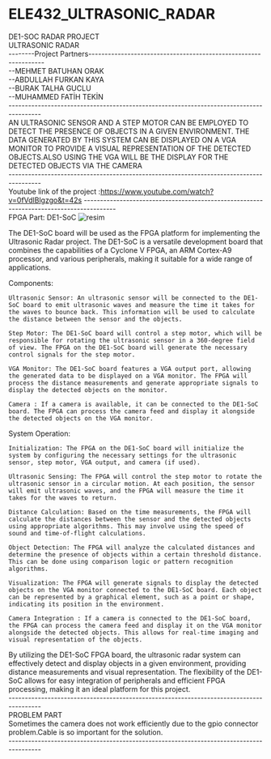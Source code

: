 # ELE432_ULTRASONIC_RADAR
DE1-SOC RADAR PROJECT<br />
ULTRASONIC RADAR<br />
--------Project Partners----------------------------------------------------------------<br />
--MEHMET BATUHAN ORAK<br />--ABDULLAH FURKAN KAYA<br />--BURAK TALHA GUCLU<br />--MUHAMMED FATİH TEKİN<br />
----------------------------------------------------------------------------------------<br />
AN ULTRASONIC SENSOR AND A STEP MOTOR CAN BE EMPLOYED TO DETECT THE PRESENCE OF OBJECTS IN A GIVEN ENVIRONMENT. THE DATA GENERATED BY THIS SYSTEM CAN BE DISPLAYED ON A VGA MONITOR TO PROVIDE A VISUAL REPRESENTATION OF THE DETECTED OBJECTS.ALSO USING THE VGA WILL BE THE DISPLAY  FOR THE DETECTED OBJECTS VIA THE CAMERA <br />
----------------------------------------------------------------------------------------<br />
Youtube link of the project :https://www.youtube.com/watch?v=0fVdlBlgzgo&t=42s
----------------------------------------------------------------------------------------<br />
FPGA Part: DE1-SoC
![resim](https://github.com/mbatuhanorak/ELE432_ULTRASONIC_RADAR/assets/63021742/bf403399-07c5-4d90-a715-42432058ae75)


The DE1-SoC board will be used as the FPGA platform for implementing the Ultrasonic Radar project. The DE1-SoC is a versatile development board that combines the capabilities of a Cyclone V FPGA, an ARM Cortex-A9 processor, and various peripherals, making it suitable for a wide range of applications.

Components:

    Ultrasonic Sensor: An ultrasonic sensor will be connected to the DE1-SoC board to emit ultrasonic waves and measure the time it takes for the waves to bounce back. This information will be used to calculate the distance between the sensor and the objects.

    Step Motor: The DE1-SoC board will control a step motor, which will be responsible for rotating the ultrasonic sensor in a 360-degree field of view. The FPGA on the DE1-SoC board will generate the necessary control signals for the step motor.

    VGA Monitor: The DE1-SoC board features a VGA output port, allowing the generated data to be displayed on a VGA monitor. The FPGA will process the distance measurements and generate appropriate signals to display the detected objects on the monitor.

    Camera : If a camera is available, it can be connected to the DE1-SoC board. The FPGA can process the camera feed and display it alongside the detected objects on the VGA monitor.

System Operation:

    Initialization: The FPGA on the DE1-SoC board will initialize the system by configuring the necessary settings for the ultrasonic sensor, step motor, VGA output, and camera (if used).

    Ultrasonic Sensing: The FPGA will control the step motor to rotate the ultrasonic sensor in a circular motion. At each position, the sensor will emit ultrasonic waves, and the FPGA will measure the time it takes for the waves to return.

    Distance Calculation: Based on the time measurements, the FPGA will calculate the distances between the sensor and the detected objects using appropriate algorithms. This may involve using the speed of sound and time-of-flight calculations.

    Object Detection: The FPGA will analyze the calculated distances and determine the presence of objects within a certain threshold distance. This can be done using comparison logic or pattern recognition algorithms.

    Visualization: The FPGA will generate signals to display the detected objects on the VGA monitor connected to the DE1-SoC board. Each object can be represented by a graphical element, such as a point or shape, indicating its position in the environment.

    Camera Integration : If a camera is connected to the DE1-SoC board, the FPGA can process the camera feed and display it on the VGA monitor alongside the detected objects. This allows for real-time imaging and visual representation of the objects.

By utilizing the DE1-SoC FPGA board, the ultrasonic radar system can effectively detect and display objects in a given environment, providing distance measurements and visual representation. The flexibility of the DE1-SoC allows for easy integration of peripherals and efficient FPGA processing, making it an ideal platform for this project.<br />
----------------------------------------------------------------------------------------<br />
PROBLEM PART<br />
Sometimes the camera does not work efficiently due to the gpio connector problem.Cable is so important for the solution.<br />
----------------------------------------------------------------------------------------<br />

